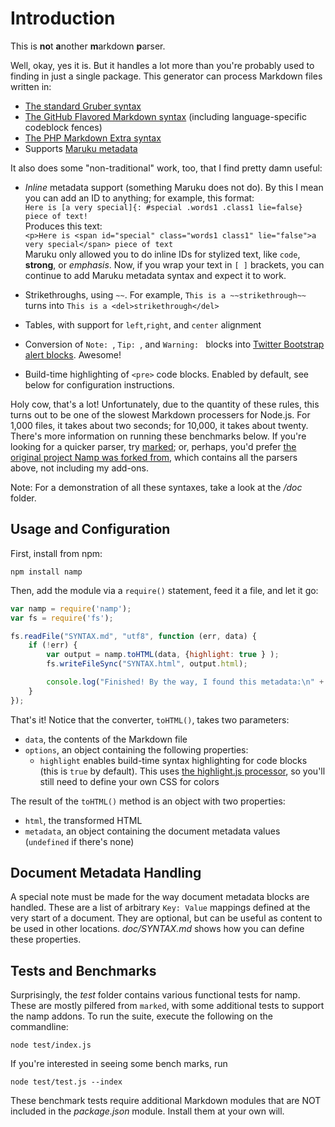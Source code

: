 # Introduction

This is **no**t **a**nother **m**arkdown **p**arser.

Well, okay, yes it is. But it handles a lot more than you're probably used to finding in just a single package. This generator can process Markdown files written in:

* [The standard Gruber syntax](http://daringfireball.net/projects/markdown/)
* [The GitHub Flavored Markdown syntax](http://github.github.com/github-flavored-markdown/) (including language-specific codeblock fences)
* [The PHP Markdown Extra syntax](http://michelf.com/projects/php-markdown/extra/)
* Supports [Maruku metadata](http://maruku.rubyforge.org/maruku.html#meta)

It also does some "non-traditional" work, too, that I find pretty damn useful:

* _Inline_ metadata support (something Maruku does not do). By this I mean you can add an ID to anything; for example, this format:  
 `Here is [a very special]{: #special .words1 .class1 lie=false} piece of text!`  
Produces this text:  
`<p>Here is <span id="special" class="words1 class1" lie="false">a very special</span> piece of text`  
Maruku only allowed you to do inline IDs for stylized text, like `code`, **strong**, or _emphasis_. Now, if you wrap your text in `[ ]` brackets, you can continue to add Maruku metadata syntax and expect it to work.
  
* Strikethroughs, using `~~`. For example, `This is a ~~strikethrough~~` turns into `This is a <del>strikethrough</del>`
* Tables, with support for `left`,`right`, and `center` alignment
* Conversion of `Note: `, `Tip: `, and `Warning: ` blocks into [Twitter Bootstrap alert blocks](http://twitter.github.com/bootstrap/components.html#alerts). Awesome!
* Build-time highlighting of `<pre>` code blocks. Enabled by default, see below for configuration instructions.

Holy cow, that's a lot! Unfortunately, due to the quantity of these rules, this turns out to be one of the slowest Markdown processers for Node.js. For 1,000 files, it takes about two seconds; for 10,000, it takes about twenty. There's more information on running these benchmarks below. If you're looking for a quicker parser, try [marked](https://github.com/chjj/marked); or, perhaps, you'd prefer [the original project Namp was forked from](https://github.com/evilstreak/markdown-js), which contains all the parsers above, not including my add-ons.

Note: For a demonstration of all these syntaxes, take a look at the _/doc_ folder.

## Usage and Configuration

First, install from npm:

	npm install namp

Then, add the module via a `require()` statement, feed it a file, and let it go:

```javascript
var namp = require('namp');
var fs = require('fs');

fs.readFile("SYNTAX.md", "utf8", function (err, data) {
	if (!err) {
		var output = namp.toHTML(data, {highlight: true } );
		fs.writeFileSync("SYNTAX.html", output.html);

		console.log("Finished! By the way, I found this metadata:\n" + require('util').inspect(output.metadata));
	}
});
```

That's it! Notice that the converter, `toHTML()`, takes two parameters:

* `data`, the contents of the Markdown file
* `options`, an object containing the following properties:  
  - `highlight` enables build-time syntax highlighting for code blocks (this is `true` by default). This uses [the highlight.js processor](http://softwaremaniacs.org/soft/highlight/en/), so you'll still need to define your own CSS for colors

The result of the `toHTML()` method is an object with two properties:

* `html`, the transformed HTML
* `metadata`, an object containing the document metadata values (`undefined` if there's none)

## Document Metadata Handling

A special note must be made for the way document metadata blocks are handled. These are a list of arbitrary `Key: Value` mappings defined at the very start of a document. They are optional, but can be useful as content to be used in other locations. _doc/SYNTAX.md_ shows how you can define these properties.

## Tests and Benchmarks

Surprisingly, the _test_ folder contains various functional tests for namp. These are mostly pilfered from `marked`, with some additional tests to support the namp addons. To run the suite, execute the following on the commandline:

	node test/index.js

If you're interested in seeing some bench marks, run

	node test/test.js --index

These benchmark tests require additional Markdown modules that are NOT included in the _package.json_ module. Install them at your own will.
